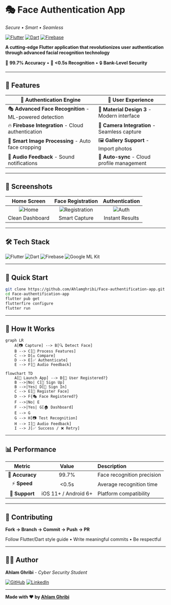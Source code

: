 # 🎭 Face Authentication App

*Secure • Smart • Seamless*

[![Flutter](https://img.shields.io/badge/Flutter-02569B?style=for-the-badge&logo=flutter&logoColor=white)](https://flutter.dev)
[![Dart](https://img.shields.io/badge/Dart-0175C2?style=for-the-badge&logo=dart&logoColor=white)](https://dart.dev)
[![Firebase](https://img.shields.io/badge/Firebase-FFCA28?style=for-the-badge&logo=firebase&logoColor=black)](https://firebase.google.com)

**A cutting-edge Flutter application that revolutionizes user authentication through advanced facial recognition technology**

🎯 **99.7% Accuracy** • 🚀 **<0.5s Recognition** • 🔒 **Bank-Level Security**

---

## 🌟 Features

| **🔐 Authentication Engine** | **🎨 User Experience** |
|---|---|
| 🎭 **Advanced Face Recognition** - ML-powered detection | 📱 **Material Design 3** - Modern interface |
| 🔥 **Firebase Integration** - Cloud authentication | 🎥 **Camera Integration** - Seamless capture |
| 📸 **Smart Image Processing** - Auto face cropping | 🖼️ **Gallery Support** - Import photos |
| 🎵 **Audio Feedback** - Sound notifications | 🔄 **Auto-sync** - Cloud profile management |

---

## 📱 Screenshots

| Home Screen | Face Registration | Authentication |
|:---:|:---:|:---:|
| ![Home](https://github.com/user-attachments/assets/7ccce5b0-0030-4133-9d76-c2e10d98a050) | ![Registration](https://github.com/user-attachments/assets/9cc7be8a-5875-4a59-921b-045896ecf457) | ![Auth](https://github.com/user-attachments/assets/15bbb1f8-7756-41eb-8364-3c4f9772e4b5) |
| Clean Dashboard | Smart Capture | Instant Results |

---

## 🛠️ Tech Stack

![Flutter](https://img.shields.io/badge/Flutter-02569B?style=flat-square&logo=flutter&logoColor=white) 
![Dart](https://img.shields.io/badge/Dart-0175C2?style=flat-square&logo=dart&logoColor=white) 
![Firebase](https://img.shields.io/badge/Firebase-FFCA28?style=flat-square&logo=firebase&logoColor=black) 
![Google ML Kit](https://img.shields.io/badge/ML_Kit-4285F4?style=flat-square&logo=google&logoColor=white)

---

## 🚀 Quick Start

```bash
git clone https://github.com/Ahlamghribi/Face-authentification-app.git
cd Face-authentification-app
flutter pub get
flutterfire configure
flutter run
```

---

## 🎯 How It Works

```mermaid
graph LR
    A[📷 Capture] --> B[🔍 Detect Face]
    B --> C[🧠 Process Features]
    C --> D[⚖️ Compare]
    D --> E[✅ Authenticate]
    E --> F[🎵 Audio Feedback]
```

```mermaid
flowchart TD
    A[🚀 Launch App] --> B{👤 User Registered?}
    B -->|No| C[📧 Sign Up]
    B -->|Yes| D[🔐 Sign In]
    C --> E[📸 Register Face]
    D --> F{🎭 Face Registered?}
    F -->|No| E
    F -->|Yes| G[🏠 Dashboard]
    E --> G
    G --> H[📷 Test Recognition]
    H --> I[🎵 Audio Feedback]
    I --> J[✅ Success / ❌ Retry]
```

---

## 📊 Performance

| Metric | Value | Description |
|:---:|:---:|:---|
| 🎯 **Accuracy** | 99.7% | Face recognition precision |
| ⚡ **Speed** | <0.5s | Average recognition time |
| 📱 **Support** | iOS 11+ / Android 6+ | Platform compatibility |

---

## 🤝 Contributing

**Fork → Branch → Commit → Push → PR**

Follow Flutter/Dart style guide • Write meaningful commits • Be respectful

---

## 👨‍💻 Author

**Ahlam Ghribi** - *Cyber Security Student*

[![GitHub](https://img.shields.io/badge/GitHub-100000?style=for-the-badge&logo=github&logoColor=white)](https://github.com/Ahlamghribi)
[![LinkedIn](https://img.shields.io/badge/LinkedIn-0077B5?style=for-the-badge&logo=linkedin&logoColor=white)](https://linkedin.com/in/ahlamghribi)

---

**Made with ❤️ by [Ahlam Ghribi](https://github.com/Ahlamghribi)**
